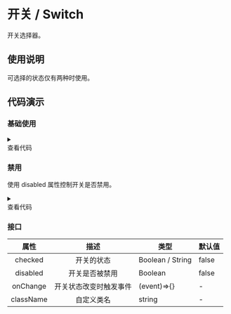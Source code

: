 <main>

# 开关 / Switch

开关选择器。

## 使用说明

<desc>可选择的状态仅有两种时使用。</desc>

## 代码演示

### 基础使用

<playground>
<wrapper>

<Switch />
<Spacer />
<Switch checked>

</wrapper>

<details>
<summary>
  <div>查看代码</div>
</summary>

```jsx
import { Switch } from 'nei-ui'
() => {
  return (
    <>
      <Switch />
      <Switch checked />
    </>
  )
}
```

</details>
</playground>

### 禁用

<desc>使用 disabled 属性控制开关是否禁用。</desc>

<playground>
<wrapper>

<Switch disabled/>
<Spacer />
<Switch checked disabled>

</wrapper>

<details>
<summary>
  <div>查看代码</div>
</summary>

```jsx
import { Switch } from 'nei-ui'
() => {
  return (
    <>
      <Switch disabled />
      <Switch checked disabled />
    </>
  )
}
```

</details>
</playground>

### 接口

|   属性    |          描述          | 类型             | 默认值 |
| :-------: | :--------------------: | ---------------- | ------ |
|  checked  |       开关的状态       | Boolean / String | false  |
| disabled  |     开关是否被禁用     | Boolean          | false  |
| onChange  | 开关状态改变时触发事件 | (event)=>{}      | -      |
| className |       自定义类名       | string           | -      |

</main>
